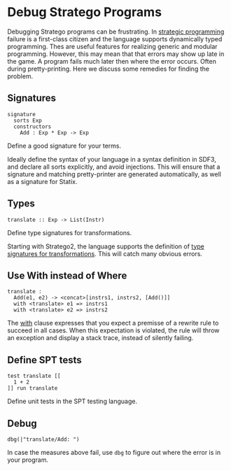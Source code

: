 # Debug Stratego Programs

Debugging Stratego programs can be frustrating.
In [strategic programming](../../background/stratego/strategic-rewriting/strategic-rewriting.md) failure is a first-class citizen and the language supports dynamically typed programming.
Thes are useful features for realizing generic and modular programming.
However, this may mean that that errors may show up late in the game.
A program fails much later then where the error occurs.
Often during pretty-printing.
Here we discuss some remedies for finding the problem.

## Signatures

```stratego
signature
  sorts Exp
  constructors
    Add : Exp * Exp -> Exp
```

Define a good signature for your terms.

Ideally define the syntax of your language in a syntax definition in SDF3, and declare all sorts explicitly, and avoid injections.
This will ensure that a signature and matching pretty-printer are generated automatically, as well as a signature for Statix.


## Types

```stratego
translate :: Exp -> List(Instr)
```

Define type signatures for transformations.

Starting with Stratego2, the language supports the definition of [type signatures for transformations](../../references/stratego/types.md#transformation-types).
This will catch many obvious errors.


## Use With instead of Where

```stratego
translate :
  Add(e1, e2) -> <concat>[instrs1, instrs2, [Add()]]
  with <translate> e1 => instrs1
  with <translate> e2 => instrs2
```

The [with](../../references/stratego/rewrite-rules.md#with-condition) clause expresses that you expect a premisse of a rewrite rule to succeed in all cases.
When this expectation is violated, the rule will throw an exception and display a stack trace, instead of silently failing.


## Define SPT tests

```spt
test translate [[
  1 + 2
]] run translate
```

Define unit tests in the SPT testing language.


## Debug

```stratego
dbg(|"translate/Add: ")
```

In case the measures above fail, use `dbg` to figure out where the error is in your program.
